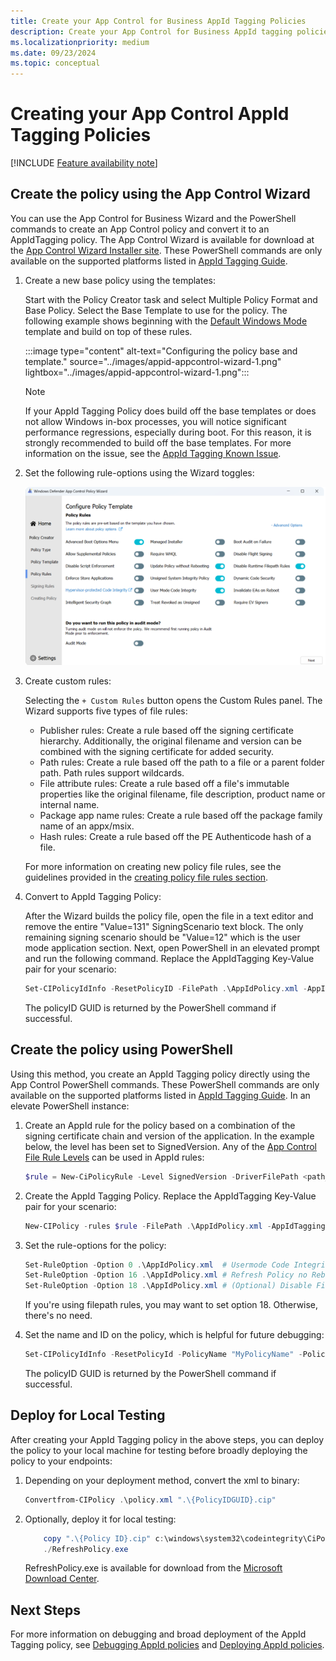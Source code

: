 ```yaml
---
title: Create your App Control for Business AppId Tagging Policies
description: Create your App Control for Business AppId tagging policies for Windows devices.
ms.localizationpriority: medium
ms.date: 09/23/2024
ms.topic: conceptual
---
```


# Creating your App Control AppId Tagging Policies

[!INCLUDE [Feature availability note](../includes/feature-availability-note.md)]

## Create the policy using the App Control Wizard

You can use the App Control for Business Wizard and the PowerShell commands to create an App Control policy and convert it to an AppIdTagging policy. The App Control Wizard is available for download at the [App Control Wizard Installer site](https://aka.ms/wdacwizard). These PowerShell commands are only available on the supported platforms listed in [AppId Tagging Guide](appcontrol-appid-tagging-guide.md).

1. Create a new base policy using the templates:

    Start with the Policy Creator task and select Multiple Policy Format and Base Policy. Select the Base Template to use for the policy. The following example shows beginning with the [Default Windows Mode](../design/appcontrol-wizard-create-base-policy.md#template-base-policies) template and build on top of these rules.

    :::image type="content" alt-text="Configuring the policy base and template." source="../images/appid-appcontrol-wizard-1.png" lightbox="../images/appid-appcontrol-wizard-1.png":::

    > [!NOTE]
    > If your AppId Tagging Policy does build off the base templates or does not allow Windows in-box processes, you will notice significant performance regressions, especially during boot. For this reason, it is strongly recommended to build off the base templates. For more information on the issue, see the [AppId Tagging Known Issue](../operations/known-issues.md#slow-boot-and-performance-with-custom-policies).

2. Set the following rule-options using the Wizard toggles:

    ![Configuring the policy rule-options.](../images/appid-appcontrol-wizard-2.png)

3. Create custom rules:

    Selecting the `+ Custom Rules` button opens the Custom Rules panel. The Wizard supports five types of file rules:

    - Publisher rules: Create a rule based off the signing certificate hierarchy. Additionally, the original filename and version can be combined with the signing certificate for added security.
    - Path rules: Create a rule based off the path to a file or a parent folder path. Path rules support wildcards.
    - File attribute rules: Create a rule based off a file's immutable properties like the original filename, file description, product name or internal name.
    - Package app name rules: Create a rule based off the package family name of an appx/msix.
    - Hash rules: Create a rule based off the PE Authenticode hash of a file.

    For more information on creating new policy file rules, see the guidelines provided in the [creating policy file rules section](../design/appcontrol-wizard-create-base-policy.md#creating-custom-file-rules).

4. Convert to AppId Tagging Policy:

    After the Wizard builds the policy file, open the file in a text editor and remove the entire "Value=131" SigningScenario text block. The only remaining signing scenario should be "Value=12" which is the user mode application section. Next, open PowerShell in an elevated prompt and run the following command. Replace the AppIdTagging Key-Value pair for your scenario:

    ```powershell
    Set-CIPolicyIdInfo -ResetPolicyID -FilePath .\AppIdPolicy.xml -AppIdTaggingPolicy -AppIdTaggingKey "MyKey" -AppIdTaggingValue "MyValue"
    ```
    The policyID GUID is returned by the PowerShell command if successful.

## Create the policy using PowerShell

Using this method, you create an AppId Tagging policy directly using the App Control PowerShell commands. These PowerShell commands are only available on the supported platforms listed in [AppId Tagging Guide](appcontrol-appid-tagging-guide.md). In an elevate PowerShell instance:

1. Create an AppId rule for the policy based on a combination of the signing certificate chain and version of the application. In the example below, the level has been set to SignedVersion. Any of the [App Control File Rule Levels](../design/select-types-of-rules-to-create.md#table-2-app-control-for-business-policy---file-rule-levels) can be used in AppId rules:

    ```powershell
    $rule = New-CiPolicyRule -Level SignedVersion -DriverFilePath <path_to_application>
    ```
2. Create the AppId Tagging Policy. Replace the AppIdTagging Key-Value pair for your scenario:

    ```powershell
    New-CIPolicy -rules $rule -FilePath .\AppIdPolicy.xml -AppIdTaggingPolicy -AppIdTaggingKey "MyKey" -AppIdTaggingValue "MyValue"
    ```
3. Set the rule-options for the policy:

    ```powershell
    Set-RuleOption -Option 0 .\AppIdPolicy.xml  # Usermode Code Integrity (UMCI)
    Set-RuleOption -Option 16 .\AppIdPolicy.xml # Refresh Policy no Reboot
    Set-RuleOption -Option 18 .\AppIdPolicy.xml # (Optional) Disable FilePath Rule Protection
    ```

    If you're using filepath rules, you may want to set option 18. Otherwise, there's no need.

4. Set the name and ID on the policy, which is helpful for future debugging:

    ```powershell
    Set-CIPolicyIdInfo -ResetPolicyId -PolicyName "MyPolicyName" -PolicyId "MyPolicyId" -AppIdTaggingPolicy -FilePath ".\AppIdPolicy.xml"
    ```
    The policyID GUID is returned by the PowerShell command if successful.

## Deploy for Local Testing

After creating your AppId Tagging policy in the above steps, you can deploy the policy to your local machine for testing before broadly deploying the policy to your endpoints:

1. Depending on your deployment method, convert the xml to binary:

    ```powershell
    Convertfrom-CIPolicy .\policy.xml ".\{PolicyIDGUID}.cip"
    ```

2. Optionally, deploy it for local testing:

    ```powershell
        copy ".\{Policy ID}.cip" c:\windows\system32\codeintegrity\CiPolicies\Active\
        ./RefreshPolicy.exe
    ```

    RefreshPolicy.exe is available for download from the [Microsoft Download Center](https://www.microsoft.com/download/details.aspx?id=102925).

## Next Steps
For more information on debugging and broad deployment of the AppId Tagging policy, see [Debugging AppId policies](debugging-operational-guide-appid-tagging-policies.md) and [Deploying AppId policies](deploy-appid-tagging-policies.md).
